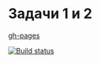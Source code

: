 # Задачи 1 и 2

[gh-pages](https://sergestepanov.github.io/react-toolkit-11/)

[![Build status](https://ci.appveyor.com/api/projects/status/ibfl3226oulb2p5i?svg=true)](https://ci.appveyor.com/project/SergeStepanov/react-toolkit-11)